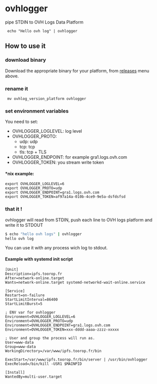# ovhlogger
pipe STDIN to OVH Logs Data Platform 

``` echo "Hello ovh log" | ovhlogger```

## How to use it

### download binary

Download the appropriate binary for your platform, from [releases](https://github.com/toorop/ovhlogger/releases/tag/0.1.1) menu above.  

### rename it

``` mv ovhlog_version_platform ovhlogger```
 
### set environment variables

You need to set:

- OVHLOGGER_LOGLEVEL: log level 
- OVHLOGGER_PROTO: 
    - udp: udp
    - tcp: tcp
    - tls: tcp + TLS
- OVHLOGGER_ENDPOINT: for example gra1.logs.ovh.com
- OVHLOGGER_TOKEN: you stream write token

#### *nix example:
```
export OVHLOGGER_LOGLEVEL=6
export OVHLOGGER_PROTO=udp
export OVHLOGGER_ENDPOINT=gra1.logs.ovh.com
export OVHLOGGER_TOKEN=af97a14a-010b-4ce9-9e5a-dsfdsfsd
```

### that it !

ovhlogger will read from STDIN, push each line to OVH logs platform and write it to STDOUT

```bash
$ echo "hello ovh logs" | ovhlogger
hello ovh log
``` 

You can use it with any process wich log to stdout.

#### Example with systemd init script
```text
[Unit]
Description=ipfs.toorop.fr
After=network-online.target
Wants=network-online.target systemd-networkd-wait-online.service

[Service]
Restart=on-failure
StartLimitInterval=86400
StartLimitBurst=5

; ENV var for ovhlogger
Environment=OVHLOGGER_LOGLEVEL=6
Environment=OVHLOGGER_PROTO=udp
Environment=OVHLOGGER_ENDPOINT=gra1.logs.ovh.com
Environment=OVHLOGGER_TOKEN=xxx-dddd-aaaa-zzzz-xxxxx

; User and group the process will run as.
User=www-data
Group=www-data
WorkingDirectory=/var/www/ipfs.toorop.fr/bin                     

ExecStart=/var/www/ipfs.toorop.fr/bin/server | /usr/bin/ovhlogger
ExecReload=/bin/kill -USR1 $MAINPID

[Install]
WantedBy=multi-user.target

```


 



